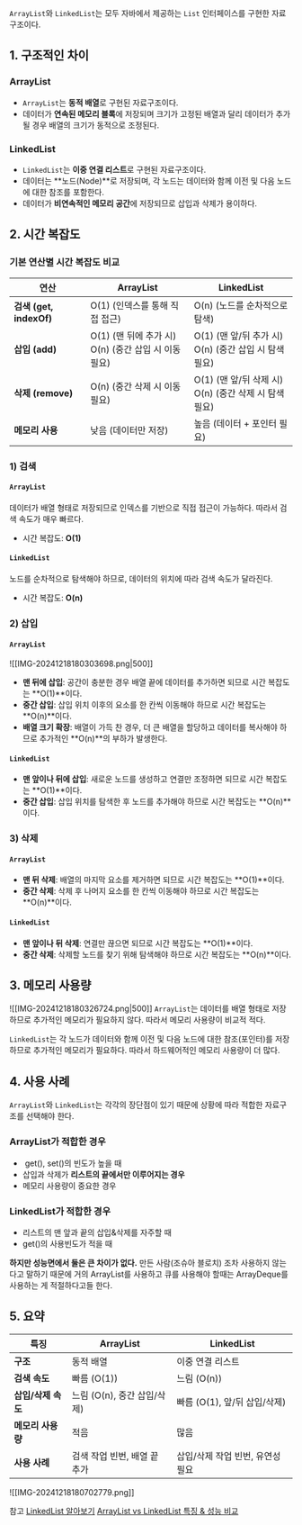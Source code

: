 `ArrayList`와 `LinkedList`는 모두 자바에서 제공하는 `List` 인터페이스를 구현한 자료구조이다. 


## 1. 구조적인 차이
### ArrayList
- `ArrayList`는 **동적 배열**로 구현된 자료구조이다.
- 데이터가 **연속된 메모리 블록**에 저장되며 크기가 고정된 배열과 달리 데이터가 추가될 경우 배열의 크기가 동적으로 조정된다.

### LinkedList
- `LinkedList`는 **이중 연결 리스트**로 구현된 자료구조이다.
- 데이터는 **노드(Node)**로 저장되며, 각 노드는 데이터와 함께 이전 및 다음 노드에 대한 참조를 포함한다.
- 데이터가 **비연속적인 메모리 공간**에 저장되므로 삽입과 삭제가 용이하다.


## 2. 시간 복잡도
### 기본 연산별 시간 복잡도 비교

|연산|**ArrayList**|**LinkedList**|
|---|---|---|
|**검색 (get, indexOf)**|O(1) (인덱스를 통해 직접 접근)|O(n) (노드를 순차적으로 탐색)|
|**삽입 (add)**|O(1) (맨 뒤에 추가 시)  <br>O(n) (중간 삽입 시 이동 필요)|O(1) (맨 앞/뒤 추가 시)  <br>O(n) (중간 삽입 시 탐색 필요)|
|**삭제 (remove)**|O(n) (중간 삭제 시 이동 필요)|O(1) (맨 앞/뒤 삭제 시)  <br>O(n) (중간 삭제 시 탐색 필요)|
|**메모리 사용**|낮음 (데이터만 저장)|높음 (데이터 + 포인터 필요)|

### 1) 검색
####  `ArrayList`
데이터가 배열 형태로 저장되므로 인덱스를 기반으로 직접 접근이 가능하다. 따라서 검색 속도가 매우 빠르다.
- 시간 복잡도: **O(1)**

####  `LinkedList`
노드를 순차적으로 탐색해야 하므로, 데이터의 위치에 따라 검색 속도가 달라진다.
- 시간 복잡도: **O(n)**


### 2) 삽입
#### `ArrayList`
![[IMG-20241218180303698.png|500]]
- **맨 뒤에 삽입**: 공간이 충분한 경우 배열 끝에 데이터를 추가하면 되므로 시간 복잡도는 **O(1)**이다.
- **중간 삽입**: 삽입 위치 이후의 요소를 한 칸씩 이동해야 하므로 시간 복잡도는 **O(n)**이다.
- **배열 크기 확장**: 배열이 가득 찬 경우, 더 큰 배열을 할당하고 데이터를 복사해야 하므로 추가적인 **O(n)**의 부하가 발생한다.

#### `LinkedList`
- **맨 앞이나 뒤에 삽입**: 새로운 노드를 생성하고 연결만 조정하면 되므로 시간 복잡도는 **O(1)**이다.
- **중간 삽입**: 삽입 위치를 탐색한 후 노드를 추가해야 하므로 시간 복잡도는 **O(n)**이다.


### 3) 삭제
#### `ArrayList`
- **맨 뒤 삭제**: 배열의 마지막 요소를 제거하면 되므로 시간 복잡도는 **O(1)**이다.
- **중간 삭제**: 삭제 후 나머지 요소를 한 칸씩 이동해야 하므로 시간 복잡도는 **O(n)**이다.

#### `LinkedList`
- **맨 앞이나 뒤 삭제**: 연결만 끊으면 되므로 시간 복잡도는 **O(1)**이다.
- **중간 삭제**: 삭제할 노드를 찾기 위해 탐색해야 하므로 시간 복잡도는 **O(n)**이다.


## 3. 메모리 사용량
![[IMG-20241218180326724.png|500]]
 `ArrayList`는 데이터를 배열 형태로 저장하므로 추가적인 메모리가 필요하지 않다. 따라서 메모리 사용량이 비교적 적다.

`LinkedList`는 각 노드가 데이터와 함께 이전 및 다음 노드에 대한 참조(포인터)를 저장하므로 추가적인 메모리가 필요하다. 따라서 하드웨어적인 메모리 사용량이 더 많다.


## 4. 사용 사례
`ArrayList`와 `LinkedList`는 각각의 장단점이 있기 때문에 상황에 따라 적합한 자료구조를 선택해야 한다.

### ArrayList가 적합한 경우
-  get(), set()의 빈도가 높을 때
- 삽입과 삭제가 **리스트의 끝에서만 이루어지는 경우**
- 메모리 사용량이 중요한 경우

### LinkedList가 적합한 경우
- 리스트의 맨 앞과 끝의 삽입&삭제를 자주할 때
- get()의 사용빈도가 적을 때

**하지만 성능면에서 둘은 큰 차이가 없다.**
만든 사람(조슈아 블로치) 조차 사용하지 않는다고 말하기 때문에 거의 ArrayList를 사용하고 큐를 사용해야 할때는 ArrayDeque를 사용하는 게 적절하다고들 한다.

## **5. 요약**

|  특징          | **ArrayList**       | **LinkedList**       |
| ------------ | ------------------- | -------------------- |
| **구조**       | 동적 배열               | 이중 연결 리스트            |
| **검색 속도**    | 빠름 (O(1))           | 느림 (O(n))            |
| **삽입/삭제 속도** | 느림 (O(n), 중간 삽입/삭제) | 빠름 (O(1), 앞/뒤 삽입/삭제) |
| **메모리 사용량**  | 적음                  | 많음                   |
| **사용 사례**    | 검색 작업 빈번, 배열 끝 추가   | 삽입/삭제 작업 빈번, 유연성 필요  |

![[IMG-20241218180702779.png]]




참고
[LinkedList 알아보기](https://guiwoo.tistory.com/38)
[ArrayList vs LinkedList 특징 & 성능 비교](https://inpa.tistory.com/entry/JCF-%F0%9F%A7%B1-ArrayList-vs-LinkedList-%ED%8A%B9%EC%A7%95-%EC%84%B1%EB%8A%A5-%EB%B9%84%EA%B5%90)
